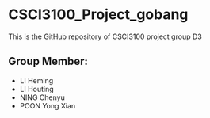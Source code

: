 # CSCI3100_Project_gobang
This is the GitHub repository of CSCI3100 project group D3  
## Group Member: 
- LI Heming
- LI Houting
- NING Chenyu
- POON Yong Xian
